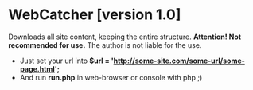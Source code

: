 WebCatcher [version 1.0]
==========
Downloads all site content, keeping the entire structure.
**Attention! Not recommended for use.**
The author is not liable for the use.

* Just set your url into **$url = 'http://some-site.com/some-url/some-page.html';**
* And run **run.php** in web-browser or console with php ;)
